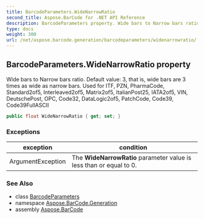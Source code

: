 ```yaml
---
title: BarcodeParameters.WideNarrowRatio
second_title: Aspose.BarCode for .NET API Reference
description: BarcodeParameters property. Wide bars to Narrow bars ratio. Default value 3 that is wide bars are 3 times as wide as narrow bars. Used for ITF PZN PharmaCode Standard2of5 Interleaved2of5 Matrix2of5 ItalianPost25 IATA2of5 VIN DeutschePost OPC Code32 DataLogic2of5 PatchCode Code39 Code39FullASCII
type: docs
weight: 300
url: /net/aspose.barcode.generation/barcodeparameters/widenarrowratio/
---
```

## BarcodeParameters.WideNarrowRatio property

Wide bars to Narrow bars ratio. Default value: 3, that is, wide bars are 3 times as wide as narrow bars. Used for ITF, PZN, PharmaCode, Standard2of5, Interleaved2of5, Matrix2of5, ItalianPost25, IATA2of5, VIN, DeutschePost, OPC, Code32, DataLogic2of5, PatchCode, Code39, Code39FullASCII

```csharp
public float WideNarrowRatio { get; set; }
```

### Exceptions

| exception | condition |
| --- | --- |
| ArgumentException | The **WideNarrowRatio** parameter value is less than or equal to 0. |

### See Also

* class [BarcodeParameters](../)
* namespace [Aspose.BarCode.Generation](../../../aspose.barcode.generation/)
* assembly [Aspose.BarCode](../../../)


